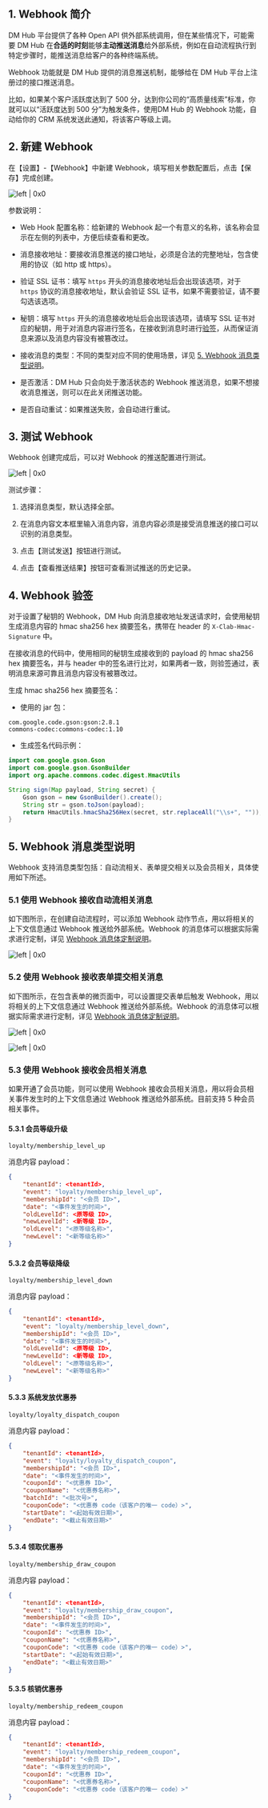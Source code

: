 ## 1. Webhook 简介

DM Hub 平台提供了各种 Open API 供外部系统调用，但在某些情况下，可能需要 DM Hub 在**合适的时刻**能够**主动推送消息**给外部系统，例如在自动流程执行到特定步骤时，能推送消息给客户的各种终端系统。

Webhook 功能就是 DM Hub 提供的消息推送机制，能够给在 DM Hub 平台上注册过的接口推送消息。

比如，如果某个客户活跃度达到了 500 分，达到你公司的“高质量线索”标准，你就可以以“活跃度达到 500 分”为触发条件，使用DM Hub 的 Webhook 功能，自动给你的 CRM 系统发送此通知，将该客户等级上调。

## 2. 新建 Webhook

在【设置】-【Webhook】中新建 Webhook，填写相关参数配置后，点击【保存】完成创建。

![left | 0x0](../resources/assets/webhook_guide01.png)

参数说明：

- Web Hook 配置名称：给新建的 Webhook 起一个有意义的名称，该名称会显示在左侧的列表中，方便后续查看和更改。

- 消息接收地址：要接收消息推送的接口地址，必须是合法的完整地址，包含使用的协议（如 http 或 https）。

- 验证 SSL 证书：填写 `https` 开头的消息接收地址后会出现该选项，对于 `https` 协议的消息接收地址，默认会验证 SSL 证书，如果不需要验证，请不要勾选该选项。

- 秘钥：填写 `https` 开头的消息接收地址后会出现该选项，请填写 SSL 证书对应的秘钥，用于对消息内容进行签名，在接收到消息时进行[验签](#4-webhook)，从而保证消息来源以及消息内容没有被篡改过。

- 接收消息的类型：不同的类型对应不同的使用场景，详见 [5. Webhook 消息类型说明](#5-webhook)。

- 是否激活：DM Hub 只会向处于激活状态的 Webhook 推送消息，如果不想接收消息推送，则可以在此关闭推送功能。

- 是否自动重试：如果推送失败，会自动进行重试。

## 3. 测试 Webhook

Webhook 创建完成后，可以对 Webhook 的推送配置进行测试。

![left | 0x0](../resources/assets/webhook_guide02.png)

测试步骤：

1. 选择消息类型，默认选择全部。

2. 在消息内容文本框里输入消息内容，消息内容必须是接受消息推送的接口可以识别的消息类型。

3. 点击【测试发送】按钮进行测试。

4. 点击【查看推送结果】按钮可查看测试推送的历史记录。

## 4. Webhook 验签

对于设置了秘钥的 Webhook，DM Hub 向消息接收地址发送请求时，会使用秘钥生成消息内容的 hmac sha256 hex 摘要签名，携带在 header 的 `X-Clab-Hmac-Signature` 中。

在接收消息的代码中，使用相同的秘钥生成接收到的 payload 的 hmac sha256 hex 摘要签名，并与 header 中的签名进行比对，如果两者一致，则验签通过，表明消息来源可靠且消息内容没有被篡改过。

生成 hmac sha256 hex 摘要签名：

- 使用的 jar 包：

```
com.google.code.gson:gson:2.8.1
commons-codec:commons-codec:1.10
```

- 生成签名代码示例：

```java
import com.google.gson.Gson
import com.google.gson.GsonBuilder
import org.apache.commons.codec.digest.HmacUtils

String sign(Map payload, String secret) {
    Gson gson = new GsonBuilder().create();
    String str = gson.toJson(payload);
    return HmacUtils.hmacSha256Hex(secret, str.replaceAll("\\s+", ""));
}
```

## 5. Webhook 消息类型说明

Webhook 支持消息类型包括：自动流相关、表单提交相关以及会员相关，具体使用如下所述。

### 5.1 使用 Webhook 接收自动流相关消息

如下图所示，在创建自动流程时，可以添加 Webhook 动作节点，用以将相关的上下文信息通过 Webhook 推送给外部系统。Webhook 的消息体可以根据实际需求进行定制，详见 [Webhook 消息体定制说明](webhook_payload)。

![left | 0x0](../resources/assets/webhook_guide03.png)

### 5.2 使用 Webhook 接收表单提交相关消息

如下图所示，在包含表单的微页面中，可以设置提交表单后触发 Webhook，用以将相关的上下文信息通过 Webhook 推送给外部系统。Webhook 的消息体可以根据实际需求进行定制，详见 [Webhook 消息体定制说明](http://api-docs.convertlab.com/webhook/webhook_payload/)。

![left | 0x0](../resources/assets/webhook_guide04.png)

![left | 0x0](../resources/assets/webhook_guide05.png)

### 5.3 使用 Webhook 接收会员相关消息

如果开通了会员功能，则可以使用 Webhook 接收会员相关消息，用以将会员相关事件发生时的上下文信息通过 Webhook 推送给外部系统。目前支持 5 种会员相关事件。

#### 5.3.1 会员等级升级

`loyalty/membership_level_up`

消息内容 payload：

```json
{
    "tenantId": <tenantId>,
    "event": "loyalty/membership_level_up",
    "membershipId": "<会员 ID>",
    "date": "<事件发生的时间>",
    "oldLevelId": <原等级 ID>,
    "newLevelId": <新等级 ID>,
    "oldLevel": "<原等级名称>",
    "newLevel": "<新等级名称>"
}
```

#### 5.3.2 会员等级降级

`loyalty/membership_level_down`

消息内容 payload：

```json
{
    "tenantId": <tenantId>,
    "event": "loyalty/membership_level_down",
    "membershipId": "<会员 ID>",
    "date": "<事件发生的时间>",
    "oldLevelId": <原等级 ID>,
    "newLevelId": <新等级 ID>,
    "oldLevel": "<原等级名称>",
    "newLevel": "<新等级名称>"
}
```

#### 5.3.3 系统发放优惠券

`loyalty/loyalty_dispatch_coupon`

消息内容 payload：

```json
{
    "tenantId": <tenantId>,
    "event": "loyalty/loyalty_dispatch_coupon",
    "membershipId": "<会员 ID>",
    "date": "<事件发生的时间>",
    "couponId": "<优惠券 ID>",
    "couponName": "<优惠券名称>",
    "batchId": "<批次号>",
    "couponCode": "<优惠券 code（该客户的唯一 code）>",
    "startDate": "<起始有效日期>",
    "endDate": "<截止有效日期>"
}
```

#### 5.3.4 领取优惠券

`loyalty/membership_draw_coupon`

消息内容 payload：

```json
{
    "tenantId": <tenantId>,
    "event": "loyalty/membership_draw_coupon",
    "membershipId": "<会员 ID>",
    "date": "<事件发生的时间>",
    "couponId": "<优惠券 ID>",
    "couponName": "<优惠券名称>",
    "couponCode": "<优惠券 code（该客户的唯一 code）>",
    "startDate": "<起始有效日期>",
    "endDate": "<截止有效日期>"
}
```

#### 5.3.5 核销优惠券

`loyalty/membership_redeem_coupon`

消息内容 payload：

```json
{
    "tenantId": <tenantId>,
    "event": "loyalty/membership_redeem_coupon",
    "membershipId": "<会员 ID>",
    "date": "<事件发生的时间>",
    "couponId": "<优惠券 ID>",
    "couponName": "<优惠券名称>",
    "couponCode": "<优惠券 code（该客户的唯一 code）>"
}
```
